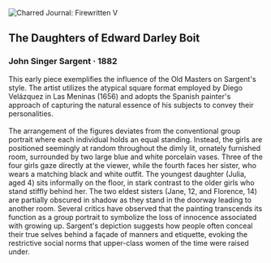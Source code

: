 <div class="artwork-of-the-day">
  <div class="container">
    <div class="img-wrapper">
      <img
        src="https://uploads4.wikiart.org/images/john-singer-sargent/the-daughters-of-edward-darley-boit-1882.jpg!Large.jpg"
        alt="Charred Journal: Firewritten V" />
    </div>
    <div class="artwork-detail">
      <div class="artwork-origin"> 
        <h2 class="artwork-name">The Daughters of Edward Darley Boit</h2>
        <h3 class="artist">
          John Singer Sargent
                    ·  1882
        </h3>
      </div>
      <p class="description">
        <span class="artwork-description-text ng-binding" ng-bind-html="viewModel.ArtworkOfTheDay.Description | unsafe">This early piece exemplifies the influence of the Old Masters on Sargent's style. The artist utilizes the atypical square format employed by Diego Velázquez in Las Meninas (1656) and adopts the Spanish painter's approach of capturing the natural essence of his subjects to convey their personalities.<br><br>The arrangement of the figures deviates from the conventional group portrait where each individual holds an equal standing. Instead, the girls are positioned seemingly at random throughout the dimly lit, ornately furnished room, surrounded by two large blue and white porcelain vases. Three of the four girls gaze directly at the viewer, while the fourth faces her sister, who wears a matching black and white outfit. The youngest daughter (Julia, aged 4) sits informally on the floor, in stark contrast to the older girls who stand stiffly behind her. The two eldest sisters (Jane, 12, and Florence, 14) are partially obscured in shadow as they stand in the doorway leading to another room. Several critics have observed that the painting transcends its function as a group portrait to symbolize the loss of innocence associated with growing up. Sargent's depiction suggests how people often conceal their true selves behind a façade of manners and etiquette, evoking the restrictive social norms that upper-class women of the time were raised under.</span>
                        <div class="text-shadow-container" ng-show="showShadow" style=""></div>
      </p>
    </div>
  </div>

</div>
